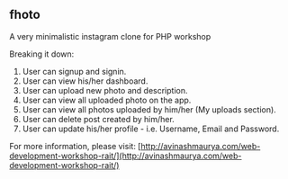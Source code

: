 ## fhoto
A very minimalistic instagram clone for PHP workshop

Breaking it down:           
1. User can signup and signin.
2. User can view his/her dashboard.
3. User can upload new photo and description.
4. User can view all uploaded photo on the app.
5. User can view all photos uploaded by him/her (My uploads section).
6. User can delete post created by him/her.
7. User can update his/her profile - i.e. Username, Email and Password.

For more information, please visit: [http://avinashmaurya.com/web-development-workshop-rait/](http://avinashmaurya.com/web-development-workshop-rait/)
